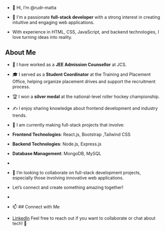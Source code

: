 - 👋 Hi, I’m @rudr-matta

- 👀 I'm a passionate **full-stack developer** with a strong interest in creating intuitive and engaging web applications.
- With experience in HTML, CSS, JavaScript, and backend technologies, I love turning ideas into reality.

## About Me
- 💼 I have worked as a **JEE Admission Counsellor** at JCS.
- 🎓 I served as a **Student Coordinator** at the Training and Placement Office, helping organize placement drives and support the recruitment process.
- 🏆 I won a **silver medal** at the national-level roller hockey championship.
- ✍️ I enjoy sharing knowledge about frontend development and industry trends.

- 🌱 I am currently making full-stack projects that involve:
- **Frontend Technologies**: React.js, Bootstrap ,Tailwind CSS
- **Backend Technologies**: Node.js, Express.js
- **Database Management**: MongoDB, MySQL
- 
- 💞️ I’m looking to collaborate on full-stack development projects, especially those involving innovative web applications.
- Let’s connect and create something amazing together!
- 
- 📫 ## Connect with Me
- [LinkedIn](www.linkedin.com/in/rudr-matta-01d02m05y)
Feel free to reach out if you want to collaborate or chat about tech! 🚀
<!---
rudr-matta/rudr-matta is a ✨ special ✨ repository because its `README.md` (this file) appears on your GitHub profile.
You can click the Preview link to take a look at your changes.
--->
